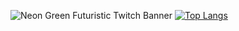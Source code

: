 ![Neon Green Futuristic Twitch Banner](https://user-images.githubusercontent.com/64897647/140882017-8e476a8c-4d1a-4624-a31f-f9757cff9c32.png)
[![Top Langs](https://github-readme-stats.vercel.app/api/top-langs/?username=sudokit&layout=compact)](https://github.com/sudokit)
<!--
**sudokit/sudokit** is a ✨ _special_ ✨ repository because its `README.md` (this file) appears on your GitHub profile.

Here are some ideas to get you started:

- 🔭 I’m currently working on ...
- 🌱 I’m currently learning ...
- 👯 I’m looking to collaborate on ...
- 🤔 I’m looking for help with ...
- 💬 Ask me about ...
- 📫 How to reach me: ...
- 😄 Pronouns: ...
- ⚡ Fun fact: ...
-->
